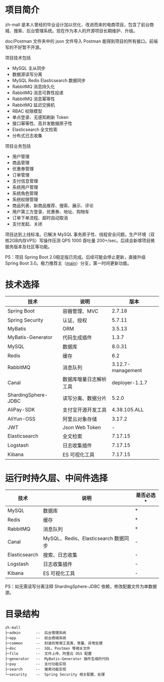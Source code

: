 # 项目简介

zh-mall 是本人曾经的毕业设计加以优化、改进而来的电商项目，包含了前台商城、搜索、后台管理系统。现在作为本人的开源项目长期维护、升级。

doc/Postman 文件夹中的 json 文件导入 Postman 能得到项目的所有接口。前端写的不好暂不开源。

项目技术包括
- MySQL 主从同步
- 数据源读写分离
- MySQL Redis Elasticsearch 数据同步
- RabbitMQ 消息持久化
- RabbitMQ 消息可靠性投递
- RabbitMQ 消息幂等性
- RabbitMQ 延迟交换机
- RBAC 权限模型
- 单点登录、无感知刷新 Token
- 接口幂等性、高并发数据原子性
- Elasticsearch 全文检索
- 分布式日志收集

项目业务包括
- 用户管理
- 商品管理
- 优惠券管理
- 订单管理
- 支付信息管理
- 系统用户管理
- 系统角色管理
- 系统权限管理
- 商品列表、新商品推荐、搜索、展示、评论
- 用户第三方登录、优惠券、地址、购物车
- 订单下单流程、超时自动取消
- 支付发起、关闭

项目达到上线标准。已解决 MySQL 事务原子性、线程安全问题。生产环境（双核2GB内存VPS）写操作压测 QPS 1000 吞吐量 200+/sec。后续会新增项目微服务版本及社区等功能。

PS：项目 Spring Boot 2.0稳定版已完成。后续可能会停止更新，直接升级 Spring Boot 3.0。极力推荐主（[main](https://github.com/enqbs/zh-mall/tree/main)）分支，第一时间更新功能。

# 技术选择

| 技术                  | 说明             | 版本                |
|---------------------|----------------|-------------------|
| Spring Boot         | 容器管理、MVC       | 2.7.18            |
| Spring Security     | 认证、授权          | 5.7.11            |
| MyBatis             | ORM            | 3.5.13            |
| MyBatis-Generator   | 代码生成插件         | 1.3.7             |
| MySQL               | 数据库            | 8.0.31            |
| Redis               | 缓存             | 6.2               |
| RabbitMQ            | 消息队列           | 3.12.7-management |
| Canal               | 数据库增量日志解析工具    | deployer-1.1.7    |
| ShardingSphere-JDBC | 读写分离、数据分片      | 5.2.0             |
| AliPay-SDK          | 支付宝开源开发工具      | 4.38.105.ALL      |
| AliYun-OSS          | 阿里云对象存储        | 3.17.2            |
| JWT                 | Json Web Token | -                 |
| Elasticsearch       | 全文检索           | 7.17.15           |
| Logstash            | 日志收集插件         | 7.17.15           |
| Kibana              | ES 可视化工具       | 7.17.15           |

# 运行时持久层、中间件选择

| 技术            | 说明                             | 是否必选* |
|---------------|--------------------------------|-------|
| MySQL         | 数据库                            | *     |
| Redis         | 缓存                             | *     |
| RabbitMQ      | 消息队列                           | *     |
| Canal         | MySQL、Redis、Elasticsearch 数据同步 | -     |
| Elasticsearch | 搜索、日志收集                        | -     |
| Logstash      | 日志收集插件                         | -     |
| Kibana        | ES 可视化工具                       | -     |

PS：如无需读写分离注释 ShardingSphere-JDBC 依赖，修改配置文件为单数据源。

# 目录结构

```text
zh-mall
├─admin       --  后台管理系统
├─app         --  前台商城系统
├─common      --  封装的常用工具类、常量、异常处理
├─doc         --  SQL、Postman 等相关文件
├─file        --  文件上传、阿里云 OSS 配置
├─generator   --  MyBatis-Generator 插件生成的代码
├─pay         --  支付功能实现
├─search      --  搜索功能实现
└─security    --  Spring Security 相关配置、处理
```
